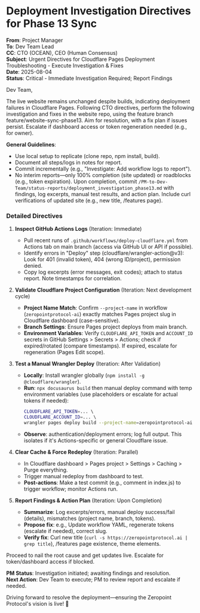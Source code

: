 # Deployment Investigation Directives for Phase 13 Sync

**From**: Project Manager  
**To**: Dev Team Lead  
**CC**: CTO (OCEAN), CEO (Human Consensus)  
**Subject**: Urgent Directives for Cloudflare Pages Deployment Troubleshooting - Execute Investigation & Fixes  
**Date**: 2025-08-04  
**Status**: Critical - Immediate Investigation Required; Report Findings  

Dev Team,  

The live website remains unchanged despite builds, indicating deployment failures in Cloudflare Pages. Following CTO directives, perform the following investigation and fixes in the website repo, using the feature branch feature/website-sync-phase13. Aim for resolution, with a fix plan if issues persist. Escalate if dashboard access or token regeneration needed (e.g., for owner).

**General Guidelines**:  
- Use local setup to replicate (clone repo, npm install, build).  
- Document all steps/logs in notes for report.  
- Commit incrementally (e.g., "Investigate: Add workflow logs to report").  
- No interim reports—only 100% completion (site updated) or roadblocks (e.g., token expiration). Upon completion, commit `/PM-to-Dev-Team/status-reports/deployment_investigation_phase13.md` with findings, log excerpts, manual test results, and action plan. Include curl verifications of updated site (e.g., new title, /features page).  

### **Detailed Directives**  

1. **Inspect GitHub Actions Logs** (Iteration: Immediate)  
   - Pull recent runs of `.github/workflows/deploy-cloudflare.yml` from Actions tab on main branch (access via GitHub UI or API if possible).  
   - Identify errors in "Deploy" step (cloudflare/wrangler-action@v3): Look for 401 (invalid token), 404 (wrong ID/project), permission denied.  
   - Copy log excerpts (error messages, exit codes); attach to status report. Note timestamps for correlation.  

2. **Validate Cloudflare Project Configuration** (Iteration: Next development cycle)  
   - **Project Name Match**: Confirm `--project-name` in workflow (`zeropointprotocol-ai`) exactly matches Pages project slug in Cloudflare dashboard (case-sensitive).  
   - **Branch Settings**: Ensure Pages project deploys from main branch.  
   - **Environment Variables**: Verify `CLOUDFLARE_API_TOKEN` and `ACCOUNT_ID` secrets in GitHub Settings > Secrets > Actions; check if expired/rotated (compare timestamps). If expired, escalate for regeneration (Pages Edit scope).  

3. **Test a Manual Wrangler Deploy** (Iteration: After Validation)  
   - **Locally**: Install wrangler globally (`npm install -g @cloudflare/wrangler`).  
   - **Run**: `npx docusaurus build` then manual deploy command with temp environment variables (use placeholders or escalate for actual tokens if needed):  
     ```bash
     CLOUDFLARE_API_TOKEN=... \  
     CLOUDFLARE_ACCOUNT_ID=... \  
     wrangler pages deploy build --project-name=zeropointprotocol-ai
     ```  
   - **Observe**: authentication/deployment errors; log full output. This isolates if it's Actions-specific or general Cloudflare issue.  

4. **Clear Cache & Force Redeploy** (Iteration: Parallel)  
   - In Cloudflare dashboard > Pages project > Settings > Caching > Purge everything.  
   - Trigger manual redeploy from dashboard to test.  
   - **Post-actions**: Make a test commit (e.g., comment in index.js) to trigger workflow; monitor Actions run.  

5. **Report Findings & Action Plan** (Iteration: Upon Completion)  
   - **Summarize**: Log excerpts/errors, manual deploy success/fail (details), mismatches (project name, branch, tokens).  
   - **Propose fix**: e.g., Update workflow YAML, regenerate tokens (escalate if needed), correct slug.  
   - **Verify fix**: Curl new title (`curl -s https://zeropointprotocol.ai | grep title`), /features page existence, theme elements.  

Proceed to nail the root cause and get updates live. Escalate for token/dashboard access if blocked.

**PM Status**: Investigation initiated; awaiting findings and resolution.  
**Next Action**: Dev Team to execute; PM to review report and escalate if needed.  

Driving forward to resolve the deployment—ensuring the Zeropoint Protocol's vision is live! 🚀 